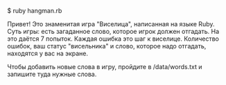 $ ruby hangman.rb

Привет! Это знаменитая игра "Виселица", написанная на языке Ruby. 
Суть игры: есть загаданное слово, которое игрок должен отгадать. На это даётся 7 попыток.
Каждая ошибка это шаг к виселице. Количество ошибок, ваш статус "висельника" и слово, которое надо отгадать,
находятся у вас на экране.

Чтобы добавить новые слова в игру, пройдите в /data/words.txt и запишите туда нужные слова.